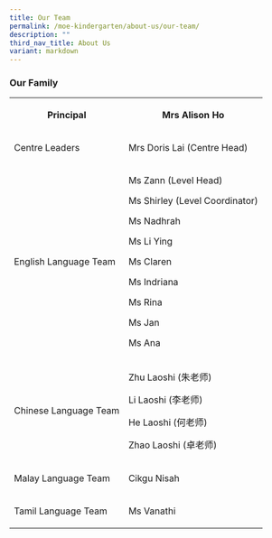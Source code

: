 ```yaml
---
title: Our Team
permalink: /moe-kindergarten/about-us/our-team/
description: ""
third_nav_title: About Us
variant: markdown
---
```

<h3>Our Family</h3>
<table>
<tbody>
<tr>
<th rowspan="1" colspan="1">
<p>Principal</p>
</th>
<th rowspan="1" colspan="1">
<p>Mrs Alison Ho</p>
</th>
</tr>
<tr>
<td rowspan="1" colspan="1">
<p>Centre Leaders</p>
</td>
<td rowspan="1" colspan="1">
<p>Mrs Doris Lai (Centre Head)</p>
</td>
</tr>
<tr>
<td rowspan="1" colspan="1">
<p>English Language Team</p>
</td>
<td rowspan="1" colspan="1">
<p>Ms Zann (Level Head)</p>
<p>Ms Shirley (Level Coordinator)</p>
<p>Ms Nadhrah</p>
<p>Ms Li Ying</p>
<p>Ms Claren</p>
<p>Ms Indriana</p>
<p>Ms Rina</p>
<p>Ms Jan</p>
<p>Ms Ana</p>
</td>
</tr>
<tr>
<td rowspan="1" colspan="1">
<p>Chinese Language Team</p>
</td>
<td rowspan="1" colspan="1">
<p>Zhu Laoshi (朱老师)</p>
<p>Li Laoshi (李老师)</p>
<p>He Laoshi (何老师)</p>
<p>Zhao Laoshi (卓老师)</p>
</td>
</tr>
<tr>
<td rowspan="1" colspan="1">
<p>Malay Language Team</p>
</td>
<td rowspan="1" colspan="1">
<p>Cikgu Nisah</p>
</td>
</tr>
<tr>
<td rowspan="1" colspan="1">
<p>Tamil Language Team</p>
</td>
<td rowspan="1" colspan="1">
<p>Ms Vanathi</p>
</td>
</tr>
</tbody>
</table>
<p></p>